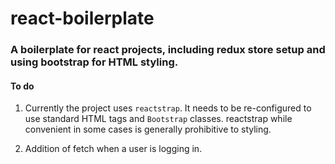 # react-boilerplate
### A boilerplate for react projects, including redux store setup and using bootstrap for HTML styling.


#### To do
1. Currently the project uses `reactstrap`. It needs to be re-configured to use standard HTML tags and `Bootstrap` classes. reactstrap while convenient in some cases is generally prohibitive to styling.

2. Addition of fetch when a user is logging in.
